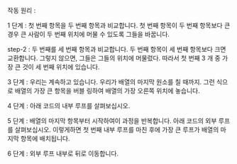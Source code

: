 작동 원리 :

1 단계 : 첫 번째 항목을 두 번째 항목과 비교합니다. 첫 번째 항목이 두 번째 항목보다 큰 경우 큰 사람이 두 번째 위치에 머물 수 있도록 그들을 바꿉니다.

step-2 : 두 번째를 세 번째 항목과 비교합니다. 두 번째 항목이 세 번째 항목보다 크면 교환합니다. 그렇지 않으면, 그들은 그들의 위치에 머물렀다. 따라서 첫 번째 3 개 중 가장 큰 것이 세 번째 위치에 있습니다.

3 단계 : 우리는 계속하고 있습니다. 우리가 배열의 마지막 원소를 칠 때까지. 그런 식으로 배열의 가장 큰 항목을 버블 링하여 배열의 가장 오른쪽 위치에 놓습니다.

4 단계 : 아래 코드의 내부 루프를 살펴보십시오.

5 단계 : 배열의 마지막 항목부터 시작하여이 과정을 반복합니다. 아래 코드의 외부 루프를 살펴보십시오. 이렇게하면 첫 번째 내부 루프를 마친 후에 가장 큰 루프가 배열의 마지막 항목에 배치됩니다.

6 단계 : 외부 루프 내부로 뒤로 이동합니다.